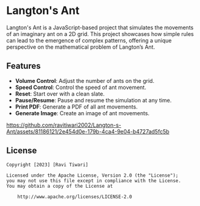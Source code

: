 # Langton's Ant

Langton's Ant is a JavaScript-based project that simulates the movements of an imaginary ant on a 2D grid. This project showcases how simple rules can lead to the emergence of complex patterns, offering a unique perspective on the mathematical problem of Langton’s Ant.

## Features
- **Volume Control**: Adjust the number of ants on the grid.
- **Speed Control**: Control the speed of ant movement.
- **Reset**: Start over with a clean slate.
- **Pause/Resume**: Pause and resume the simulation at any time.
- **Print PDF**: Generate a PDF of all ant movements.
- **Generate Image**: Create an image of ant movements.

https://github.com/ravitiwari2002/Langton-s-Ant/assets/81186121/2e454d0e-179b-4ca4-9e04-b4727ad5fc5b


## License

    Copyright [2023] [Ravi Tiwari]

    Licensed under the Apache License, Version 2.0 (the "License");
    you may not use this file except in compliance with the License.
    You may obtain a copy of the License at

        http://www.apache.org/licenses/LICENSE-2.0
